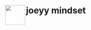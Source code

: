 <h1>joeyy mindset<img src="[https://github.com/Nya-Enzo/icons/blob/master/honeyblock.png](https://raw.githubusercontent.com/Nya-Enzo/icons/master/images.png?token=GHSAT0AAAAAACGY6JU5BPT34FGWKPQGXJM4ZQQN4RQ)" height="64" width="64" align="left"></img></h1>
